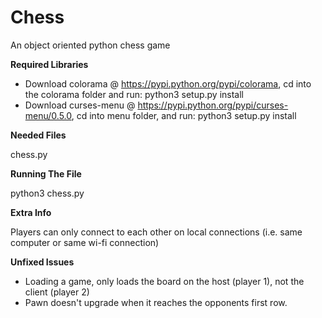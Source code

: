 # Chess
An object oriented python chess game

**Required Libraries**

- Download colorama @ https://pypi.python.org/pypi/colorama, cd into the colorama folder and run: python3 setup.py install
- Download curses-menu @ https://pypi.python.org/pypi/curses-menu/0.5.0, cd into menu folder, and run: python3 setup.py install

**Needed Files**

chess.py

**Running The File**

python3 chess.py

**Extra Info**

Players can only connect to each other on local connections (i.e. same computer or same wi-fi connection)

**Unfixed Issues**

- Loading a game, only loads the board on the host (player 1), not the client (player 2)
- Pawn doesn't upgrade when it reaches the opponents first row.

